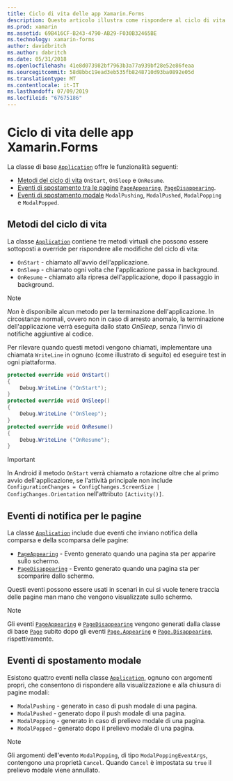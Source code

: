 ```yaml
---
title: Ciclo di vita delle app Xamarin.Forms
description: Questo articolo illustra come rispondere al ciclo di vita dell'applicazione, inclusi i metodi del ciclo di vita, gli eventi di notifica per le pagine e gli eventi di spostamento modale.
ms.prod: xamarin
ms.assetid: 69B416CF-B243-4790-AB29-F030B32465BE
ms.technology: xamarin-forms
author: davidbritch
ms.author: dabritch
ms.date: 05/31/2018
ms.openlocfilehash: 41e8d073982bf7963b3a77a939bf28e52e86feaa
ms.sourcegitcommit: 58d8bbc19ead3eb535fb8248710d93ba0892e05d
ms.translationtype: MT
ms.contentlocale: it-IT
ms.lasthandoff: 07/09/2019
ms.locfileid: "67675186"
---
```

# <a name="xamarinforms-app-lifecycle"></a>Ciclo di vita delle app Xamarin.Forms

La classe di base [`Application`](xref:Xamarin.Forms.Application) offre le funzionalità seguenti:

- [Metodi del ciclo di vita](#Lifecycle_Methods) `OnStart`, `OnSleep` e `OnResume`.
- [Eventi di spostamento tra le pagine](#page) [`PageAppearing`](xref:Xamarin.Forms.Application.PageAppearing), [`PageDisappearing`](xref:Xamarin.Forms.Application.PageDisappearing).
- [Eventi di spostamento modale](#modal) `ModalPushing`, `ModalPushed`, `ModalPopping` e `ModalPopped`.

<a name="Lifecycle_Methods" />

## <a name="lifecycle-methods"></a>Metodi del ciclo di vita

La classe [`Application`](xref:Xamarin.Forms.Application) contiene tre metodi virtuali che possono essere sottoposti a override per rispondere alle modifiche del ciclo di vita:

- `OnStart` - chiamato all'avvio dell'applicazione.
- `OnSleep` - chiamato ogni volta che l'applicazione passa in background.
- `OnResume` - chiamato alla ripresa dell'applicazione, dopo il passaggio in background.

> [!NOTE]
> *Non* è disponibile alcun metodo per la terminazione dell'applicazione. In circostanze normali, ovvero non in caso di arresto anomalo, la terminazione dell'applicazione verrà eseguita dallo stato *OnSleep*, senza l'invio di notifiche aggiuntive al codice.

Per rilevare quando questi metodi vengono chiamati, implementare una chiamata `WriteLine` in ognuno (come illustrato di seguito) ed eseguire test in ogni piattaforma.

```csharp
protected override void OnStart()
{
    Debug.WriteLine ("OnStart");
}
protected override void OnSleep()
{
    Debug.WriteLine ("OnSleep");
}
protected override void OnResume()
{
    Debug.WriteLine ("OnResume");
}
```

> [!IMPORTANT]
> In Android il metodo `OnStart` verrà chiamato a rotazione oltre che al primo avvio dell'applicazione, se l'attività principale non include `ConfigurationChanges = ConfigChanges.ScreenSize | ConfigChanges.Orientation` nell'attributo `[Activity()]`.

<a name="page" />

## <a name="page-notification-events"></a>Eventi di notifica per le pagine

La classe [`Application`](xref:Xamarin.Forms.Application) include due eventi che inviano notifica della comparsa e della scomparsa delle pagine:

- [`PageAppearing`](xref:Xamarin.Forms.Application.PageAppearing) - Evento generato quando una pagina sta per apparire sullo schermo.
- [`PageDisappearing`](xref:Xamarin.Forms.Application.PageDisappearing) - Evento generato quando una pagina sta per scomparire dallo schermo.

Questi eventi possono essere usati in scenari in cui si vuole tenere traccia delle pagine man mano che vengono visualizzate sullo schermo.

> [!NOTE]
> Gli eventi [`PageAppearing`](xref:Xamarin.Forms.Application.PageAppearing) e [`PageDisappearing`](xref:Xamarin.Forms.Application.PageDisappearing) vengono generati dalla classe di base [`Page`](xref:Xamarin.Forms.Page) subito dopo gli eventi [`Page.Appearing`](xref:Xamarin.Forms.Page.Appearing) e [`Page.Disappearing`](xref:Xamarin.Forms.Page.Disappearing), rispettivamente.

<a name="modal" />

## <a name="modal-navigation-events"></a>Eventi di spostamento modale

Esistono quattro eventi nella classe [`Application`](xref:Xamarin.Forms.Application), ognuno con argomenti propri, che consentono di rispondere alla visualizzazione e alla chiusura di pagine modali:

- `ModalPushing` - generato in caso di push modale di una pagina.
- `ModalPushed` - generato dopo il push modale di una pagina.
- `ModalPopping` - generato in caso di prelievo modale di una pagina.
- `ModalPopped` - generato dopo il prelievo modale di una pagina.

> [!NOTE]
> Gli argomenti dell'evento `ModalPopping`, di tipo `ModalPoppingEventArgs`, contengono una proprietà `Cancel`. Quando `Cancel` è impostata su `true` il prelievo modale viene annullato.
